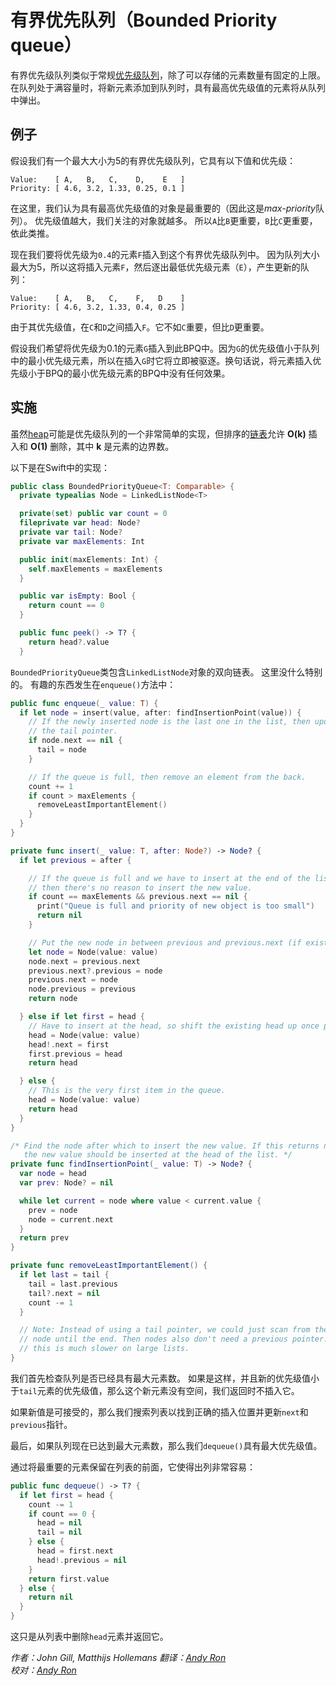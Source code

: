 # 有界优先队列（Bounded Priority queue）

有界优先级队列类似于常规[优先级队列](../Priority%20Queue/)，除了可以存储的元素数量有固定的上限。在队列处于满容量时，将新元素添加到队列时，具有最高优先级值的元素将从队列中弹出。

## 例子

假设我们有一个最大大小为5的有界优先级队列，它具有以下值和优先级：

```
Value:    [ A,   B,   C,    D,    E   ]
Priority: [ 4.6, 3.2, 1.33, 0.25, 0.1 ]
```

在这里，我们认为具有最高优先级值的对象是最重要的（因此这是*max-priority*队列）。 优先级值越大，我们关注的对象就越多。 所以`A`比`B`更重要，`B`比`C`更重要，依此类推。

现在我们要将优先级为`0.4`的元素`F`插入到这个有界优先级队列中。 因为队列大小最大为5，所以这将插入元素`F`，然后逐出最低优先级元素（`E`），产生更新的队列：

```
Value:    [ A,   B,   C,    F,   D    ]
Priority: [ 4.6, 3.2, 1.33, 0.4, 0.25 ]
```

由于其优先级值，在`C`和`D`之间插入`F`。它不如`C`重要，但比`D`更重要。

假设我们希望将优先级为0.1的元素`G`插入到此BPQ中。因为`G`的优先级值小于队列中的最小优先级元素，所以在插入`G`时它将立即被驱逐。换句话说，将元素插入优先级小于BPQ的最小优先级元素的BPQ中没有任何效果。

## 实施

虽然[heap](../Heap/)可能是优先级队列的一个非常简单的实现，但排序的[链表](../Linked%20List/)允许 **O(k)** 插入和 **O(1)** 删除，其中 **k** 是元素的边界数。

以下是在Swift中的实现：

```swift
public class BoundedPriorityQueue<T: Comparable> {
  private typealias Node = LinkedListNode<T>

  private(set) public var count = 0
  fileprivate var head: Node?
  private var tail: Node?
  private var maxElements: Int

  public init(maxElements: Int) {
    self.maxElements = maxElements
  }

  public var isEmpty: Bool {
    return count == 0
  }

  public func peek() -> T? {
    return head?.value
  }
```

`BoundedPriorityQueue`类包含`LinkedListNode`对象的双向链表。 这里没什么特别的。 有趣的东西发生在`enqueue()`方法中：

```swift
public func enqueue(_ value: T) {
  if let node = insert(value, after: findInsertionPoint(value)) {
    // If the newly inserted node is the last one in the list, then update
    // the tail pointer.
    if node.next == nil {
      tail = node
    }

    // If the queue is full, then remove an element from the back.
    count += 1
    if count > maxElements {
      removeLeastImportantElement()
    }
  }
}

private func insert(_ value: T, after: Node?) -> Node? {
  if let previous = after {

    // If the queue is full and we have to insert at the end of the list,
    // then there's no reason to insert the new value.
    if count == maxElements && previous.next == nil {
      print("Queue is full and priority of new object is too small")
      return nil
    }

    // Put the new node in between previous and previous.next (if exists).
    let node = Node(value: value)
    node.next = previous.next
    previous.next?.previous = node
    previous.next = node
    node.previous = previous
    return node

  } else if let first = head {
    // Have to insert at the head, so shift the existing head up once place.
    head = Node(value: value)
    head!.next = first
    first.previous = head
    return head

  } else {
    // This is the very first item in the queue.
    head = Node(value: value)
    return head
  }
}

/* Find the node after which to insert the new value. If this returns nil,
   the new value should be inserted at the head of the list. */
private func findInsertionPoint(_ value: T) -> Node? {
  var node = head
  var prev: Node? = nil

  while let current = node where value < current.value {
    prev = node
    node = current.next
  }
  return prev
}

private func removeLeastImportantElement() {
  if let last = tail {
    tail = last.previous
    tail?.next = nil
    count -= 1
  }

  // Note: Instead of using a tail pointer, we could just scan from the new
  // node until the end. Then nodes also don't need a previous pointer. But
  // this is much slower on large lists.
}
```

我们首先检查队列是否已经具有最大元素数。 如果是这样，并且新的优先级值小于`tail`元素的优先级值，那么这个新元素没有空间，我们返回时不插入它。

如果新值是可接受的，那么我们搜索列表以找到正确的插入位置并更新`next`和`previous`指针。

最后，如果队列现在已达到最大元素数，那么我们`dequeue()`具有最大优先级值。

通过将最重要的元素保留在列表的前面，它使得出列非常容易：

```swift
public func dequeue() -> T? {
  if let first = head {
    count -= 1
    if count == 0 {
      head = nil
      tail = nil
    } else {
      head = first.next
      head!.previous = nil
    }
    return first.value
  } else {
    return nil
  }
}
```

这只是从列表中删除`head`元素并返回它。



*作者：John Gill, Matthijs Hollemans*
*翻译：[Andy Ron](https://github.com/andyRon)*  
*校对：[Andy Ron](https://github.com/andyRon)*  
